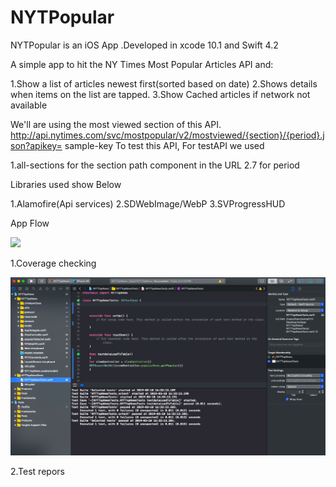 # NYTPopular

NYTPopular is an iOS App .Developed in xcode 10.1 and Swift 4.2



A simple app to hit the NY Times Most Popular Articles API and:

1.Show a list of articles newest first(sorted based on date)
2.Shows details when items on the list are tapped.
3.Show Cached articles if network not available

We'll are using the most viewed section of this API. http://api.nytimes.com/svc/mostpopular/v2/mostviewed/{section}/{period}.json?apikey= sample-key To test this API, For testAPI we used

1.all-sections for the section path component in the URL
2.7 for period

Libraries used show Below

1.Alamofire(Api services)
2.SDWebImage/WebP
3.SVProgressHUD

App Flow


![](ezgif.com-video-to-gif.gif)


1.Coverage  checking

![](https://github.com/FrancisVimal/NYTPopular/blob/master/Screenshot%202019-03-10%20at%204.33.25%20PM.png)

2.Test repors

